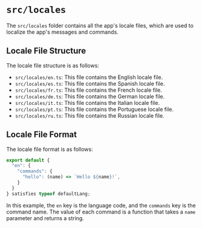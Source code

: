 # `src/locales`

The `src/locales` folder contains all the app's locale files, which are used to localize the app's messages and commands.

## Locale File Structure

The locale file structure is as follows:

- `src/locales/en.ts`: This file contains the English locale file.
- `src/locales/es.ts`: This file contains the Spanish locale file.
- `src/locales/fr.ts`: This file contains the French locale file.
- `src/locales/de.ts`: This file contains the German locale file.
- `src/locales/it.ts`: This file contains the Italian locale file.
- `src/locales/pt.ts`: This file contains the Portuguese locale file.
- `src/locales/ru.ts`: This file contains the Russian locale file.

## Locale File Format

The locale file format is as follows:

```ts
export default {
  "en": {
    "commands": {
      "hello": (name) => `Hello ${name}!`,
    }
  }
} satisfies typeof defaultLang;
```

In this example, the `en` key is the language code, and the `commands` key is the command name. The value of each command is a function that takes a `name` parameter and returns a string.
